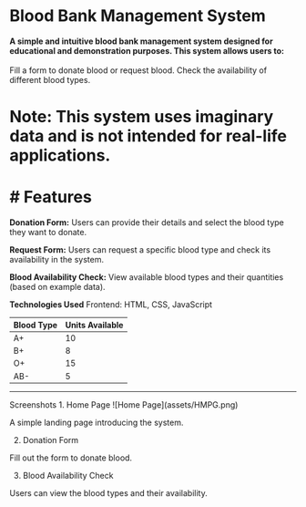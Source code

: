 # Blood Bank Management System
**A simple and intuitive blood bank management system designed for educational and demonstration purposes. This system allows users to:** <br><br>
Fill a form to donate blood or request blood.
Check the availability of different blood types.
# Note: This system uses imaginary data and is not intended for real-life applications.

# # Features
**Donation Form:**
Users can provide their details and select the blood type they want to donate.

**Request Form:**
Users can request a specific blood type and check its availability in the system.

**Blood Availability Check:**
View available blood types and their quantities (based on example data).

**Technologies Used**
Frontend: HTML, CSS, JavaScript

| Blood Type | Units Available |
| ---------- | --------------- |
| A+         | 10              |
| B+         | 8               |
| O+         | 15              |
| AB-        | 5               |

<hr>
Screenshots
1. Home Page
![Home Page](assets/HMPG.png)


A simple landing page introducing the system.

2. Donation Form

Fill out the form to donate blood.

3. Blood Availability Check

Users can view the blood types and their availability.

